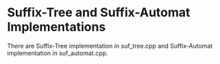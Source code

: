 # Suffix-Tree and Suffix-Automat Implementations
There are Suffix-Tree implementation in suf_tree.cpp and Suffix-Automat implementation in suf_automat.cpp.


